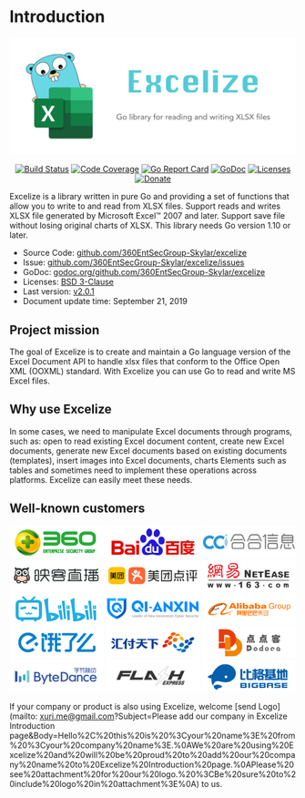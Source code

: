 # Introduction

<p align="center"><img width="650" src="../images/excelize.svg" alt="Excelize logo"></p>

<p align="center">
    <a href="https://travis-ci.org/360EntSecGroup-Skylar/excelize"><img src="https://travis-ci.org/360EntSecGroup-Skylar/excelize.svg?branch=master" alt="Build Status"></a>
    <a href="https://codecov.io/gh/360EntSecGroup-Skylar/excelize"><img src="https://codecov.io/gh/360EntSecGroup-Skylar/excelize/branch/master/graph/badge.svg" alt="Code Coverage"></a>
    <a href="https://goreportcard.com/report/github.com/360EntSecGroup-Skylar/excelize"><img src="https://goreportcard.com/badge/github.com/360EntSecGroup-Skylar/excelize" alt="Go Report Card"></a>
    <a href="https://godoc.org/github.com/360EntSecGroup-Skylar/excelize"><img src="https://godoc.org/github.com/360EntSecGroup-Skylar/excelize?status.svg" alt="GoDoc"></a>
    <a href="https://opensource.org/licenses/BSD-3-Clause"><img src="https://img.shields.io/badge/license-bsd-orange.svg" alt="Licenses"></a>
    <a href="https://www.paypal.me/xuri"><img src="https://img.shields.io/badge/Donate-PayPal-green.svg" alt="Donate"></a>
</p>

Excelize is a library written in pure Go and providing a set of functions that allow you to write to and read from XLSX files. Support reads and writes XLSX file generated by Microsoft Excel&trade; 2007 and later. Support save file without losing original charts of XLSX. This library needs Go version 1.10 or later.

- Source Code: [github.com/360EntSecGroup-Skylar/excelize](https://github.com/360EntSecGroup-Skylar/excelize)
- Issue: [github.com/360EntSecGroup-Skylar/excelize/issues](https://github.com/360EntSecGroup-Skylar/excelize/issues)
- GoDoc: [godoc.org/github.com/360EntSecGroup-Skylar/excelize](https://godoc.org/github.com/360EntSecGroup-Skylar/excelize)
- Licenses: [BSD 3-Clause](https://opensource.org/licenses/BSD-3-Clause)
- Last version: [v2.0.1](https://github.com/360EntSecGroup-Skylar/excelize/releases/latest)
- Document update time: September 21, 2019

## Project mission

The goal of Excelize is to create and maintain a Go language version of the Excel Document API to handle xlsx files that conform to the Office Open XML (OOXML) standard. With Excelize you can use Go to read and write MS Excel files.

## Why use Excelize

In some cases, we need to manipulate Excel documents through programs, such as: open to read existing Excel document content, create new Excel documents, generate new Excel documents based on existing documents (templates), insert images into Excel documents, charts Elements such as tables and sometimes need to implement these operations across platforms. Excelize can easily meet these needs.

## Well-known customers

<a href="https://360.net" title="360 Enterprise Security Group" target="_blank"><img width="165" src="../images/vendor/360@2x.png" alt="360 Enterprise Security Group"></a> <a href="https://www.baidu.com" title="Baidu, Inc." target="_blank"><img width="165" src="../images/vendor/baidu@2x.png" alt="Baidu, Inc."></a> [![CCi. Inc.](../images/vendor/ccint.com.png)](https://www.ccint.com) <a href="https://www.inke.cn" title="Inke, Inc." target="_blank"><img width="165" src="../images/vendor/inke@2x.png" alt="Inke, Inc."></a> <a href="https://www.meituan.com" title="Meituan-Dianping" target="_blank"><img width="165" src="../images/vendor/meituan@2x.png" alt="Meituan-Dianping"></a> <a href="https://www.163.com" title="NetEase" target="_blank"><img width="165" src="../images/vendor/netease@2x.png" alt="NetEase"></a> <a href="https://www.bilibili.com" title="Bilibili" target="_blank"><img width="165" src="../images/vendor/bilibili@2x.png" alt="Bilibili"></a> <a href="https://www.qianxin.com" title="Qi An Xin Group" target="_blank"><img width="165" src="../images/vendor/qianxin.com_en@2x.png" alt="Qi An Xin Group"></a> <a href="https://www.alibabagroup.com" title="Alibaba Group" target="_blank"><img width="165" src="../images/vendor/alibabagroup@2x.png" alt="Alibaba Group"></a> <a href="https://www.ele.me" title="ele.me" target="_blank"><img width="165" src="../images/vendor/ele.me@2x.png" alt="ele.me"></a> <a href="https://www.huifu.com" title="Huifu" target="_blank"><img width="165" src="../images/vendor/huifu.com@2x.png" alt="Huifu"></a> <a href="http://www.dodoca.com" title="Dodoca Information Technology" target="_blank"><img width="165" src="../images/vendor/dodoca.com@2x.png" alt="Dodoca Information Technology"></a> <a href="https://bytedance.com" title="ByteDance" target="_blank"><img width="165" src="../images/vendor/bytedance@2x.png" alt="ByteDance"></a> <a href="https://www.flashexpress.com" title="Flash Express" target="_blank"><img width="165" src="../images/vendor/flashexpress.com@2x.png" alt="Flash Express"></a> <a href="http://www.bigbaser.com" title="Big Baser" target="_blank"><img width="165" src="../images/vendor/bigbaser.com@2x.png" alt="Big Baser"></a>

If your company or product is also using Excelize, welcome [send Logo](mailto: xuri.me@gmail.com?Subject=Please add our company in Excelize Introduction page&amp;Body=Hello%2C%20this%20is%20%3Cyour%20name%3E%20from%20%3Cyour%20company%20name%3E.%0AWe%20are%20using%20Excelize%20and%20will%20be%20proud%20to%20add%20our%20company%20name%20to%20Excelize%20Introduction%20page.%0APlease%20see%20attachment%20for%20our%20logo.%20%3CBe%20sure%20to%20include%20logo%20in%20attachment%3E%0A) to us.
